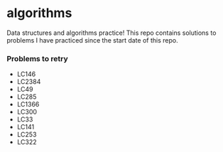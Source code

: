 # algorithms
Data structures and algorithms practice! This repo contains solutions to problems I have practiced since the start date of this repo.

### Problems to retry
- LC146
- LC2384
- LC49
- LC285
- LC1366
- LC300
- LC33
- LC141
- LC253
- LC322
